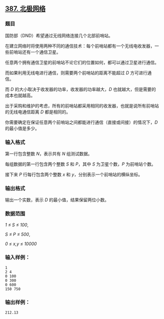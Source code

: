 ## [387. 北极网络](https://www.acwing.com/problem/content/389/)

### 题目

国防部（DND）希望通过无线网络连接几个北部前哨站。

在建立网络时将使用两种不同的通信技术：每个前哨站都有一个无线电收发器，一些前哨站还有一个通信卫星。

任意两个拥有通信卫星的前哨站不论它们的位置如何，都可以通过卫星进行通信。

而如果利用无线电进行通信，则需要两个前哨站的距离不能超过 *D* 方可进行通信。

而 *D* 的大小取决于收发器的功率，收发器的功率越大，*D* 也就越大，但是需要的成本也就越高。

出于采购和维护的考虑，所有的前哨站都采用相同的收发器，也就是说所有前哨站的无线电通信距离 *D* 都是相同的。

你需要确定在保证任意两个前哨站之间都能进行通信（直接或间接）的情况下，*D* 的最小值是多少。

### 输入格式

第一行包含整数 *N*，表示共有 *N* 组测试数据。

每组数据的第一行包含两个整数 *S* 和 *P*，其中 *S* 为卫星个数，*P* 为前哨站个数。

接下来 *P* 行每行包含两个整数 *x* 和 *y*，分别表示一个前哨站的横纵坐标。

### 输出格式

输出一个实数，表示 *D* 的最小值，结果保留两位小数。

### 数据范围

*1 ≤ S ≤ 100*,

*S ≤ P ≤ 500*,

*0 ≤ x,y ≤ 10000*

### 输入样例：

```
1
2 4
0 100
0 300
0 600
150 750
```

### 输出样例：

```
212.13
```
